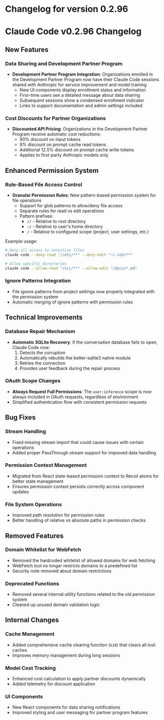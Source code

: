 # Changelog for version 0.2.96

# Claude Code v0.2.96 Changelog

## New Features

### Data Sharing and Development Partner Program
- **Development Partner Program Integration**: Organizations enrolled in the Development Partner Program now have their Claude Code sessions shared with Anthropic for service improvement and model training
  - New UI components display enrollment status and information
  - First-time users see a detailed message about data sharing
  - Subsequent sessions show a condensed enrollment indicator
  - Links to support documentation and admin settings included

### Cost Discounts for Partner Organizations
- **Discounted API Pricing**: Organizations in the Development Partner Program receive automatic cost reductions:
  - 90% discount on input tokens
  - 9% discount on prompt cache read tokens
  - Additional 12.5% discount on prompt cache write tokens
  - Applies to first-party Anthropic models only

## Enhanced Permission System

### Rule-Based File Access Control
- **Granular Permission Rules**: New pattern-based permission system for file operations
  - Support for glob patterns to allow/deny file access
  - Separate rules for read vs edit operations
  - Pattern prefixes:
    - `//` - Relative to root directory
    - `~/` - Relative to user's home directory
    - `/` - Relative to configured scope (project, user settings, etc.)
  
Example usage:
```bash
# Deny all access to sensitive files
claude code --deny-read "//etc/**" --deny-edit "~/.ssh/**"

# Allow specific directories
claude code --allow-read "/src/**" --allow-edit "/docs/*.md"
```

### Ignore Patterns Integration
- File ignore patterns from project settings now properly integrated with the permission system
- Automatic merging of ignore patterns with permission rules

## Technical Improvements

### Database Repair Mechanism
- **Automatic SQLite Recovery**: If the conversation database fails to open, Claude Code now:
  1. Detects the corruption
  2. Automatically rebuilds the better-sqlite3 native module
  3. Retries the connection
  4. Provides user feedback during the repair process

### OAuth Scope Changes
- **Always Request Full Permissions**: The `user:inference` scope is now always included in OAuth requests, regardless of environment
- Simplified authentication flow with consistent permission requests

## Bug Fixes

### Stream Handling
- Fixed missing stream import that could cause issues with certain operations
- Added proper PassThrough stream support for improved data handling

### Permission Context Management
- Migrated from React state-based permission context to Recoil atoms for better state management
- Ensures permission context persists correctly across component updates

### File System Operations
- Improved path resolution for permission rules
- Better handling of relative vs absolute paths in permission checks

## Removed Features

### Domain Whitelist for WebFetch
- Removed the hardcoded whitelist of allowed domains for web fetching
- WebFetch tool no longer restricts domains to a predefined list
- Security note removed about domain restrictions

### Deprecated Functions
- Removed several internal utility functions related to the old permission system
- Cleaned up unused domain validation logic

## Internal Changes

### Cache Management
- Added comprehensive cache clearing function (`k10`) that clears all tool caches
- Improves memory management during long sessions

### Model Cost Tracking
- Enhanced cost calculation to apply partner discounts dynamically
- Added telemetry for discount application

### UI Components
- New React components for data sharing notifications
- Improved styling and user messaging for partner program features
